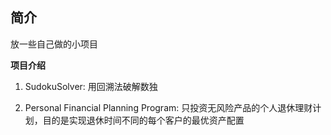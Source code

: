 ## 简介
放一些自己做的小项目

**项目介绍**

1. SudokuSolver: 用回溯法破解数独

2. Personal Financial Planning Program: 只投资无风险产品的个人退休理财计划，目的是实现退休时间不同的每个客户的最优资产配置
